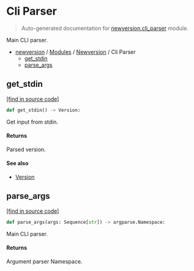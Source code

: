 # Cli Parser

> Auto-generated documentation for [newversion.cli_parser](https://github.com/vemel/newversion/blob/main/newversion/cli_parser.py) module.

Main CLI parser.

- [newversion](../README.md#newversion---your-version-manager) / [Modules](../MODULES.md#newversion-modules) / [Newversion](index.md#newversion) / Cli Parser
    - [get_stdin](#get_stdin)
    - [parse_args](#parse_args)

## get_stdin

[[find in source code]](https://github.com/vemel/newversion/blob/main/newversion/cli_parser.py#L14)

```python
def get_stdin() -> Version:
```

Get input from stdin.

#### Returns

Parsed version.

#### See also

- [Version](version.md#version)

## parse_args

[[find in source code]](https://github.com/vemel/newversion/blob/main/newversion/cli_parser.py#L31)

```python
def parse_args(args: Sequence[str]) -> argparse.Namespace:
```

Main CLI parser.

#### Returns

Argument parser Namespace.

